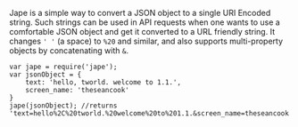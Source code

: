 Jape is a simple way to convert a JSON object to a single URI Encoded string. Such strings can be used in API requests when one wants to use a comfortable JSON object and get it converted to a URL friendly string. It changes ` ' ' ` (a space) to ` %20 ` and similar, and also supports multi-property objects by concatenating with ` & `.

    var jape = require('jape');
    var jsonObject = {
        text: 'hello, tworld. welcome to 1.1.',
        screen_name: 'theseancook'
    }
    jape(jsonObject); //returns 'text=hello%2C%20tworld.%20welcome%20to%201.1.&screen_name=theseancook'

